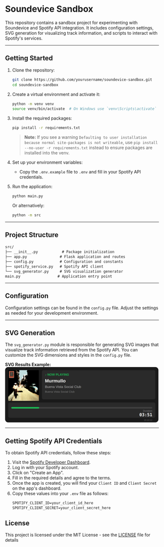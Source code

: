 # Soundevice Sandbox

This repository contains a sandbox project for experimenting with Soundevice and Spotify API integration. It includes configuration settings, SVG generation for visualizing track information, and scripts to interact with Spotify's services.

--- 

## Getting Started

1. Clone the repository:
   ```bash
   git clone https://github.com/yourusername/soundevice-sandbox.git
   cd soundevice-sandbox
   ```

2. Create a virtual environment and activate it:
   ```bash
   python -m venv venv
   source venv/bin/activate  # On Windows use `venv\Scripts\activate`
   ```

3. Install the required packages:
   ```bash
   pip install -r requirements.txt
   ```
   
   > **Note:** If you see a warning `Defaulting to user installation because normal site-packages is not writeable`, use `pip install --no-user -r requirements.txt` instead to ensure packages are installed into the venv.

4. Set up your environment variables:
   - Copy the `.env.example` file to `.env` and fill in your Spotify API credentials.

5. Run the application:
   ```bash
   python main.py
   ```
   
   Or alternatively:
   ```bash
   python -m src
   ```

---

## Project Structure

```
src/
├── __init__.py           # Package initialization
├── app.py               # Flask application and routes
├── config.py            # Configuration and constants
├── spotify_service.py   # Spotify API client
└── svg_generator.py     # SVG visualization generator
main.py                 # Application entry point
```

---

## Configuration

Configuration settings can be found in the `config.py` file. Adjust the settings as needed for your development environment.

---

## SVG Generation

The `svg_generator.py` module is responsible for generating SVG images that visualize track information retrieved from the Spotify API. You can customize the SVG dimensions and styles in the `config.py` file.

**SVG Results Example:**
![SVG Example](images/result.jpg)


---

## Getting Spotify API Credentials

To obtain Spotify API credentials, follow these steps:
1. Visit the [Spotify Developer Dashboard](https://developer.spotify.com/dashboard).
2. Log in with your Spotify account.
3. Click on "Create an App".
4. Fill in the required details and agree to the terms.
5. Once the app is created, you will find your `Client ID` and `Client Secret` on the app's dashboard.
6. Copy these values into your `.env` file as follows:
   ```
   SPOTIFY_CLIENT_ID=your_client_id_here
   SPOTIFY_CLIENT_SECRET=your_client_secret_here
   ```

## License
This project is licensed under the MIT License - see the [LICENSE](LICENSE) file for details



